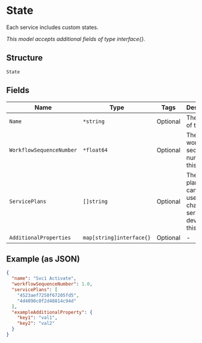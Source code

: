 
# State

Each service includes custom states.

*This model accepts additional fields of type interface{}.*

## Structure

`State`

## Fields

| Name | Type | Tags | Description |
|  --- | --- | --- | --- |
| `Name` | `*string` | Optional | The name of the state. |
| `WorkflowSequenceNumber` | `*float64` | Optional | The workflow sequence number of this state. |
| `ServicePlans` | `[]string` | Optional | The service plans that can be used to charge for services for devices in this state. |
| `AdditionalProperties` | `map[string]interface{}` | Optional | - |

## Example (as JSON)

```json
{
  "name": "Svc1 Activate",
  "workflowSequenceNumber": 1.0,
  "servicePlans": [
    "4523aef7250f67205fd5",
    "4d4090c0f2d48814c94d"
  ],
  "exampleAdditionalProperty": {
    "key1": "val1",
    "key2": "val2"
  }
}
```

